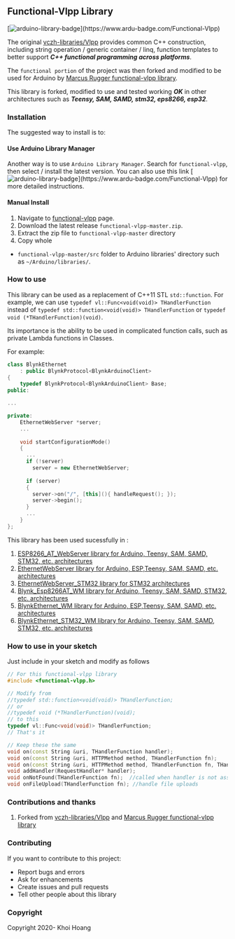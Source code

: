 ## Functional-Vlpp Library

[![arduino-library-badge](https://www.ardu-badge.com/badge/Functional-Vlpp.svg?)](https://www.ardu-badge.com/Functional-Vlpp)

The original [vczh-libraries/Vlpp](https://github.com/vczh-libraries/Vlpp) provides common C++ construction, including string operation / generic container / linq, function templates to better support ***C++ functional programming across platforms***. 

The `functional portion` of the project was then forked and modified to be used for Arduino by [Marcus Rugger functional-vlpp library](https://github.com/marcusrugger/functional-vlpp). 

This library is forked, modified to use and tested working ***OK*** in other architectures such as ***Teensy, SAM, SAMD, stm32, eps8266, esp32***.

### Installation

The suggested way to install is to:

#### Use Arduino Library Manager
Another way is to use `Arduino Library Manager`. Search for `functional-vlpp`, then select / install the latest version. You can also use this link [![arduino-library-badge](https://www.ardu-badge.com/badge/Functional-Vlpp.svg?)](https://www.ardu-badge.com/Functional-Vlpp) for more detailed instructions.

#### Manual Install

1. Navigate to [functional-vlpp](https://github.com/khoih-prog/functional-vlpp) page.
2. Download the latest release `functional-vlpp-master.zip`.
3. Extract the zip file to `functional-vlpp-master` directory 
4. Copy whole 
  - `functional-vlpp-master/src` folder to Arduino libraries' directory such as `~/Arduino/libraries/`.
  
### How to use

This library can be used as a replacement of C++11 STL `std::function`. 
For example, we can use `typedef vl::Func<void(void)> THandlerFunction` instead of `typedef std::function<void(void)> THandlerFunction` or `typedef void (*THandlerFunction)(void)`.

Its importance is the ability to be used in complicated function calls, such as private Lambda functions in Classes.

For example:

```cpp
class BlynkEthernet
    : public BlynkProtocol<BlynkArduinoClient>
{
    typedef BlynkProtocol<BlynkArduinoClient> Base;
public:

...

private:
    EthernetWebServer *server;
    ...
    
    void startConfigurationMode()
    {
      ...
      if (!server)
        server = new EthernetWebServer;
	        
      if (server)
      {
        server->on("/", [this](){ handleRequest(); });
        server->begin();    
      }
      ...
    }
};

```

This library has been used sucessfully in :

1. [ESP8266_AT_WebServer library for Arduino, Teensy, SAM, SAMD, STM32, etc. architectures](https://github.com/khoih-prog/ESP8266_AT_WebServer)
2. [EthernetWebServer library for Arduino, ESP,Teensy, SAM, SAMD, etc. architectures](https://github.com/khoih-prog/EthernetWebServer)
3. [EthernetWebServer_STM32 library for STM32 architectures](https://github.com/khoih-prog/EthernetWebServer_STM32)
4. [Blynk_Esp8266AT_WM library for Arduino, Teensy, SAM, SAMD, STM32, etc. architectures](https://github.com/khoih-prog/Blynk_Esp8266AT_WM)
5. [BlynkEthernet_WM library for Arduino, ESP,Teensy, SAM, SAMD, etc. architectures](https://github.com/khoih-prog/BlynkEthernet_WM)
6. [BlynkEthernet_STM32_WM library for Arduino, Teensy, SAM, SAMD, STM32, etc. architectures](https://github.com/khoih-prog/BlynkEthernet_STM32_WM)

### How to use in your sketch

Just include in your sketch and modify as follows

```cpp
// For this functional-vlpp library
#include <functional-vlpp.h>

// Modify from
//typedef std::function<void(void)> THandlerFunction;
// or
//typedef void (*THandlerFunction)(void);
// to this
typedef vl::Func<void(void)> THandlerFunction;
// That's it

// Keep these the same
void on(const String &uri, THandlerFunction handler);
void on(const String &uri, HTTPMethod method, THandlerFunction fn);
void on(const String &uri, HTTPMethod method, THandlerFunction fn, THandlerFunction ufn);
void addHandler(RequestHandler* handler);
void onNotFound(THandlerFunction fn);  //called when handler is not assigned
void onFileUpload(THandlerFunction fn); //handle file uploads

```
  
### Contributions and thanks
1. Forked from [vczh-libraries/Vlpp](https://github.com/vczh-libraries/Vlpp) and [Marcus Rugger functional-vlpp library](https://github.com/marcusrugger/functional-vlpp)

### Contributing

If you want to contribute to this project:
- Report bugs and errors
- Ask for enhancements
- Create issues and pull requests
- Tell other people about this library

### Copyright

Copyright 2020- Khoi Hoang
